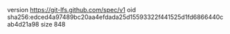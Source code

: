 version https://git-lfs.github.com/spec/v1
oid sha256:edced4a97489bc20aa4efdada25d15593322f441525d1fd6866440cab4d21a98
size 848
